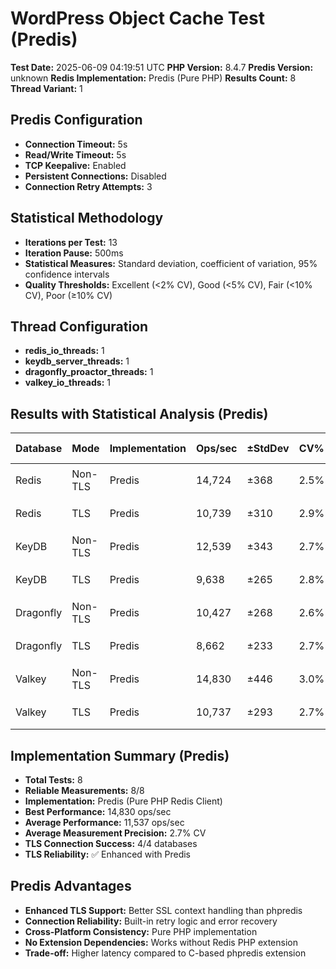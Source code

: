 # WordPress Object Cache Test (Predis)

**Test Date:** 2025-06-09 04:19:51 UTC
**PHP Version:** 8.4.7
**Predis Version:** unknown
**Redis Implementation:** Predis (Pure PHP)
**Results Count:** 8
**Thread Variant:** 1

## Predis Configuration

- **Connection Timeout:** 5s
- **Read/Write Timeout:** 5s
- **TCP Keepalive:** Enabled
- **Persistent Connections:** Disabled
- **Connection Retry Attempts:** 3

## Statistical Methodology

- **Iterations per Test:** 13
- **Iteration Pause:** 500ms
- **Statistical Measures:** Standard deviation, coefficient of variation, 95% confidence intervals
- **Quality Thresholds:** Excellent (<2% CV), Good (<5% CV), Fair (<10% CV), Poor (≥10% CV)

## Thread Configuration

- **redis_io_threads:** 1
- **keydb_server_threads:** 1
- **dragonfly_proactor_threads:** 1
- **valkey_io_threads:** 1

## Results with Statistical Analysis (Predis)

| Database | Mode | Implementation | Ops/sec | ±StdDev | CV% | Quality | Latency(ms) | ±StdDev | P95 Lat | P99 Lat | 95% CI | Iterations |
| --- | --- | --- | --- | --- | --- | --- | --- | --- | --- | --- | --- | --- | 
| Redis | Non-TLS | Predis | 14,724 | ±368 | 2.5% | 🟡 good | 0.067 | ±0.002 | 0.109 | 0.128 | 14,520-14,928 | 13 |
| Redis | TLS | Predis | 10,739 | ±310 | 2.9% | 🟡 good | 0.093 | ±0.003 | 0.142 | 0.170 | 10,567-10,911 | 13 |
| KeyDB | Non-TLS | Predis | 12,539 | ±343 | 2.7% | 🟡 good | 0.079 | ±0.002 | 0.123 | 0.145 | 12,349-12,729 | 13 |
| KeyDB | TLS | Predis | 9,638 | ±265 | 2.8% | 🟡 good | 0.103 | ±0.003 | 0.152 | 0.183 | 9,491-9,785 | 13 |
| Dragonfly | Non-TLS | Predis | 10,427 | ±268 | 2.6% | 🟡 good | 0.095 | ±0.003 | 0.141 | 0.170 | 10,278-10,575 | 13 |
| Dragonfly | TLS | Predis | 8,662 | ±233 | 2.7% | 🟡 good | 0.115 | ±0.003 | 0.167 | 0.206 | 8,532-8,791 | 13 |
| Valkey | Non-TLS | Predis | 14,830 | ±446 | 3.0% | 🟡 good | 0.067 | ±0.002 | 0.108 | 0.127 | 14,582-15,077 | 13 |
| Valkey | TLS | Predis | 10,737 | ±293 | 2.7% | 🟡 good | 0.093 | ±0.003 | 0.142 | 0.169 | 10,574-10,899 | 13 |

## Implementation Summary (Predis)

- **Total Tests:** 8
- **Reliable Measurements:** 8/8
- **Implementation:** Predis (Pure PHP Redis Client)
- **Best Performance:** 14,830 ops/sec
- **Average Performance:** 11,537 ops/sec
- **Average Measurement Precision:** 2.7% CV
- **TLS Connection Success:** 4/4 databases
- **TLS Reliability:** ✅ Enhanced with Predis

## Predis Advantages

- **Enhanced TLS Support:** Better SSL context handling than phpredis
- **Connection Reliability:** Built-in retry logic and error recovery
- **Cross-Platform Consistency:** Pure PHP implementation
- **No Extension Dependencies:** Works without Redis PHP extension
- **Trade-off:** Higher latency compared to C-based phpredis extension
